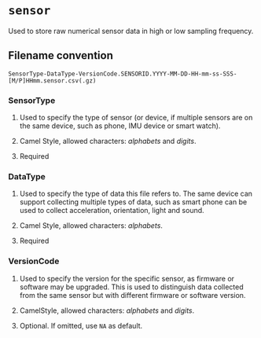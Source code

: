 # `sensor`

Used to store raw numerical sensor data in high or low sampling frequency.

## Filename convention

    SensorType-DataType-VersionCode.SENSORID.YYYY-MM-DD-HH-mm-ss-SSS-[M/P]HHmm.sensor.csv(.gz)

### SensorType

1. Used to specify the type of sensor (or device, if multiple sensors are on the same device, such as phone, IMU device or smart watch).

2. Camel Style, allowed characters: *alphabets* and *digits*.

3. Required

### DataType

1. Used to specify the type of data this file refers to. The same device can support collecting multiple types of data, such as smart phone can be used to collect acceleration, orientation, light and sound.

2. Camel Style, allowed characters: *alphabets*.

3. Required

### VersionCode

1. Used to specify the version for the specific sensor, as firmware or software may be upgraded. This is used to distinguish data collected from the same sensor but with different firmware or software version.

2. CamelStyle, allowed characters: *alphabets* and *digits*.

3. Optional. If omitted, use `NA` as default.

### 
